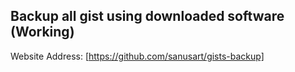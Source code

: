 ## Backup all gist using downloaded software (Working)
Website Address: [https://github.com/sanusart/gists-backup]
